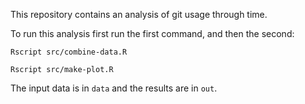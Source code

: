 This repository contains an analysis of git usage through time.

To run this analysis first run the first command, and then the second:

```
Rscript src/combine-data.R

Rscript src/make-plot.R
```

The input data is in `data` and the results are in `out`.
